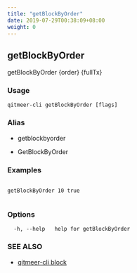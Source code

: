 ```yaml
---
title: "getBlockByOrder"
date: 2019-07-29T00:38:09+08:00
weight: 0
---
```


## getBlockByOrder

getBlockByOrder {order} {fullTx}

### Usage

```
qitmeer-cli getBlockByOrder [flags]
```



### Alias

- getblockbyorder

- GetBlockByOrder

### Examples

```

getBlockByOrder 10 true
	
```

### Options

```
  -h, --help   help for getBlockByOrder
```

### SEE ALSO

* [qitmeer-cli block](/en/reference/qitmeer-cli/block/)	 

